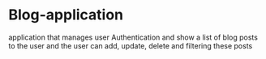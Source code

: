 # Blog-application
application that manages user Authentication and show a list of blog posts to the user and the user can add, update,
delete and filtering these posts
